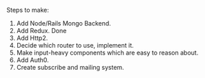 Steps to make:
  1. Add Node/Rails Mongo Backend.
  2. Add Redux. Done
  3. Add Http2.
  4. Decide which router to use, implement it.
  5. Make input-heavy components which are easy to reason about.
  6. Add Auth0.
  7. Create subscribe and mailing system.
